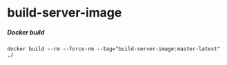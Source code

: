 # build-server-image

##### Docker build
```shell
docker build --rm --force-rm --tag="build-server-image:master-latest" ./
```
